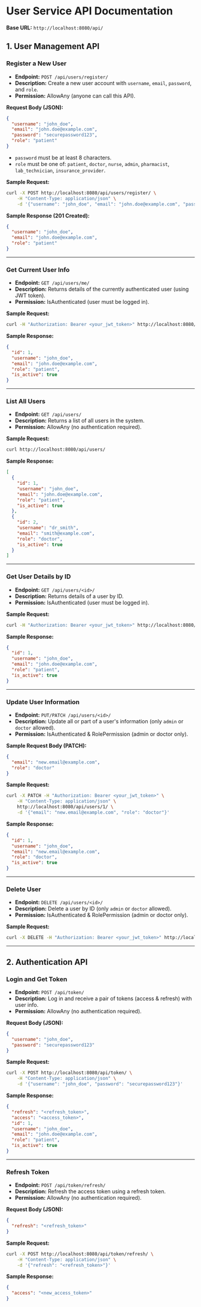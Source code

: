 # User Service API Documentation

**Base URL:** `http://localhost:8080/api/`

## 1. User Management API

### Register a New User

- **Endpoint:** `POST /api/users/register/`
- **Description:** Create a new user account with `username`, `email`, `password`, and `role`.
- **Permission:** AllowAny (anyone can call this API).

**Request Body (JSON):**

```json
{
  "username": "john_doe",
  "email": "john.doe@example.com",
  "password": "securepassword123",
  "role": "patient"
}
```

- `password` must be at least 8 characters.
- `role` must be one of: `patient`, `doctor`, `nurse`, `admin`, `pharmacist`, `lab_technician`, `insurance_provider`.

**Sample Request:**

```bash
curl -X POST http://localhost:8080/api/users/register/ \
    -H "Content-Type: application/json" \
    -d '{"username": "john_doe", "email": "john.doe@example.com", "password": "securepassword123", "role": "patient"}'
```

**Sample Response (201 Created):**

```json
{
  "username": "john_doe",
  "email": "john.doe@example.com",
  "role": "patient"
}
```

---

### Get Current User Info

- **Endpoint:** `GET /api/users/me/`
- **Description:** Returns details of the currently authenticated user (using JWT token).
- **Permission:** IsAuthenticated (user must be logged in).

**Sample Request:**

```bash
curl -H "Authorization: Bearer <your_jwt_token>" http://localhost:8080/api/users/me/
```

**Sample Response:**

```json
{
  "id": 1,
  "username": "john_doe",
  "email": "john.doe@example.com",
  "role": "patient",
  "is_active": true
}
```

---

### List All Users

- **Endpoint:** `GET /api/users/`
- **Description:** Returns a list of all users in the system.
- **Permission:** AllowAny (no authentication required).

**Sample Request:**

```bash
curl http://localhost:8080/api/users/
```

**Sample Response:**

```json
[
  {
    "id": 1,
    "username": "john_doe",
    "email": "john.doe@example.com",
    "role": "patient",
    "is_active": true
  },
  {
    "id": 2,
    "username": "dr_smith",
    "email": "smith@example.com",
    "role": "doctor",
    "is_active": true
  }
]
```

---

### Get User Details by ID

- **Endpoint:** `GET /api/users/<id>/`
- **Description:** Returns details of a user by ID.
- **Permission:** IsAuthenticated (user must be logged in).

**Sample Request:**

```bash
curl -H "Authorization: Bearer <your_jwt_token>" http://localhost:8080/api/users/1/
```

**Sample Response:**

```json
{
  "id": 1,
  "username": "john_doe",
  "email": "john.doe@example.com",
  "role": "patient",
  "is_active": true
}
```

---

### Update User Information

- **Endpoint:** `PUT/PATCH /api/users/<id>/`
- **Description:** Update all or part of a user's information (only `admin` or `doctor` allowed).
- **Permission:** IsAuthenticated & RolePermission (admin or doctor only).

**Sample Request Body (PATCH):**

```json
{
  "email": "new.email@example.com",
  "role": "doctor"
}
```

**Sample Request:**

```bash
curl -X PATCH -H "Authorization: Bearer <your_jwt_token>" \
    -H "Content-Type: application/json" \
    http://localhost:8080/api/users/1/ \
    -d '{"email": "new.email@example.com", "role": "doctor"}'
```

**Sample Response:**

```json
{
  "id": 1,
  "username": "john_doe",
  "email": "new.email@example.com",
  "role": "doctor",
  "is_active": true
}
```

---

### Delete User

- **Endpoint:** `DELETE /api/users/<id>/`
- **Description:** Delete a user by ID (only `admin` or `doctor` allowed).
- **Permission:** IsAuthenticated & RolePermission (admin or doctor only).

**Sample Request:**

```bash
curl -X DELETE -H "Authorization: Bearer <your_jwt_token>" http://localhost:8080/api/users/1/
```

---

## 2. Authentication API

### Login and Get Token

- **Endpoint:** `POST /api/token/`
- **Description:** Log in and receive a pair of tokens (access & refresh) with user info.
- **Permission:** AllowAny (no authentication required).

**Request Body (JSON):**

```json
{
  "username": "john_doe",
  "password": "securepassword123"
}
```

**Sample Request:**

```bash
curl -X POST http://localhost:8080/api/token/ \
    -H "Content-Type: application/json" \
    -d '{"username": "john_doe", "password": "securepassword123"}'
```

**Sample Response:**

```json
{
  "refresh": "<refresh_token>",
  "access": "<access_token>",
  "id": 1,
  "username": "john_doe",
  "email": "john.doe@example.com",
  "role": "patient",
  "is_active": true
}
```

---

### Refresh Token

- **Endpoint:** `POST /api/token/refresh/`
- **Description:** Refresh the access token using a refresh token.
- **Permission:** AllowAny (no authentication required).

**Request Body (JSON):**

```json
{
  "refresh": "<refresh_token>"
}
```

**Sample Request:**

```bash
curl -X POST http://localhost:8080/api/token/refresh/ \
    -H "Content-Type: application/json" \
    -d '{"refresh": "<refresh_token>"}'
```

**Sample Response:**

```json
{
  "access": "<new_access_token>"
}
```
